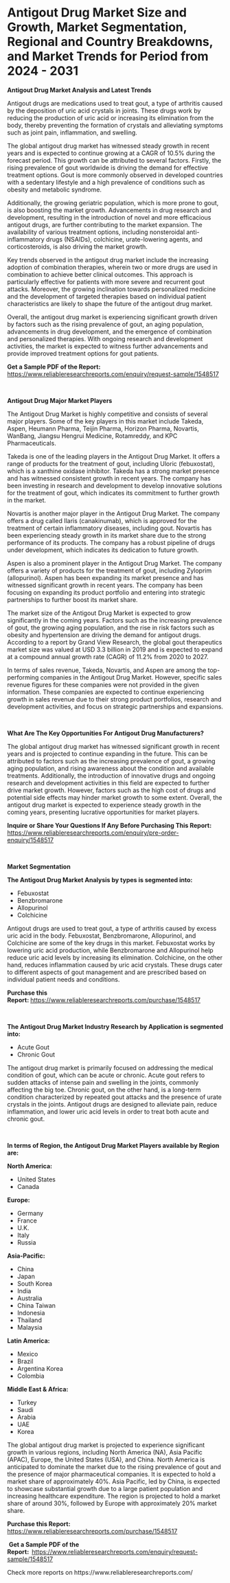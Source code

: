 <p><h1>Antigout Drug Market Size and Growth, Market Segmentation, Regional and Country Breakdowns, and Market Trends for Period from 2024 -  2031</h1></p><p><strong>Antigout Drug Market Analysis and Latest Trends</strong></p>
<p><p>Antigout drugs are medications used to treat gout, a type of arthritis caused by the deposition of uric acid crystals in joints. These drugs work by reducing the production of uric acid or increasing its elimination from the body, thereby preventing the formation of crystals and alleviating symptoms such as joint pain, inflammation, and swelling.</p><p>The global antigout drug market has witnessed steady growth in recent years and is expected to continue growing at a CAGR of 10.5% during the forecast period. This growth can be attributed to several factors. Firstly, the rising prevalence of gout worldwide is driving the demand for effective treatment options. Gout is more commonly observed in developed countries with a sedentary lifestyle and a high prevalence of conditions such as obesity and metabolic syndrome.</p><p>Additionally, the growing geriatric population, which is more prone to gout, is also boosting the market growth. Advancements in drug research and development, resulting in the introduction of novel and more efficacious antigout drugs, are further contributing to the market expansion. The availability of various treatment options, including nonsteroidal anti-inflammatory drugs (NSAIDs), colchicine, urate-lowering agents, and corticosteroids, is also driving the market growth.</p><p>Key trends observed in the antigout drug market include the increasing adoption of combination therapies, wherein two or more drugs are used in combination to achieve better clinical outcomes. This approach is particularly effective for patients with more severe and recurrent gout attacks. Moreover, the growing inclination towards personalized medicine and the development of targeted therapies based on individual patient characteristics are likely to shape the future of the antigout drug market.</p><p>Overall, the antigout drug market is experiencing significant growth driven by factors such as the rising prevalence of gout, an aging population, advancements in drug development, and the emergence of combination and personalized therapies. With ongoing research and development activities, the market is expected to witness further advancements and provide improved treatment options for gout patients.</p></p>
<p><strong>Get a Sample PDF of the Report:&nbsp;</strong> <a href="https://www.reliableresearchreports.com/enquiry/request-sample/1548517">https://www.reliableresearchreports.com/enquiry/request-sample/1548517</a></p>
<p>&nbsp;</p>
<p><strong>Antigout Drug Major Market Players</strong></p>
<p><p>The Antigout Drug Market is highly competitive and consists of several major players. Some of the key players in this market include Takeda, Aspen, Heumann Pharma, Teijin Pharma, Horizon Pharma, Novartis, WanBang, Jiangsu Hengrui Medicine, Rotamreddy, and KPC Pharmaceuticals.</p><p>Takeda is one of the leading players in the Antigout Drug Market. It offers a range of products for the treatment of gout, including Uloric (febuxostat), which is a xanthine oxidase inhibitor. Takeda has a strong market presence and has witnessed consistent growth in recent years. The company has been investing in research and development to develop innovative solutions for the treatment of gout, which indicates its commitment to further growth in the market.</p><p>Novartis is another major player in the Antigout Drug Market. The company offers a drug called Ilaris (canakinumab), which is approved for the treatment of certain inflammatory diseases, including gout. Novartis has been experiencing steady growth in its market share due to the strong performance of its products. The company has a robust pipeline of drugs under development, which indicates its dedication to future growth.</p><p>Aspen is also a prominent player in the Antigout Drug Market. The company offers a variety of products for the treatment of gout, including Zyloprim (allopurinol). Aspen has been expanding its market presence and has witnessed significant growth in recent years. The company has been focusing on expanding its product portfolio and entering into strategic partnerships to further boost its market share.</p><p>The market size of the Antigout Drug Market is expected to grow significantly in the coming years. Factors such as the increasing prevalence of gout, the growing aging population, and the rise in risk factors such as obesity and hypertension are driving the demand for antigout drugs. According to a report by Grand View Research, the global gout therapeutics market size was valued at USD 3.3 billion in 2019 and is expected to expand at a compound annual growth rate (CAGR) of 11.2% from 2020 to 2027.</p><p>In terms of sales revenue, Takeda, Novartis, and Aspen are among the top-performing companies in the Antigout Drug Market. However, specific sales revenue figures for these companies were not provided in the given information. These companies are expected to continue experiencing growth in sales revenue due to their strong product portfolios, research and development activities, and focus on strategic partnerships and expansions.</p></p>
<p>&nbsp;</p>
<p><strong>What Are The Key Opportunities For Antigout Drug Manufacturers?</strong></p>
<p><p>The global antigout drug market has witnessed significant growth in recent years and is projected to continue expanding in the future. This can be attributed to factors such as the increasing prevalence of gout, a growing aging population, and rising awareness about the condition and available treatments. Additionally, the introduction of innovative drugs and ongoing research and development activities in this field are expected to further drive market growth. However, factors such as the high cost of drugs and potential side effects may hinder market growth to some extent. Overall, the antigout drug market is expected to experience steady growth in the coming years, presenting lucrative opportunities for market players.</p></p>
<p><strong>Inquire or Share Your Questions If Any Before Purchasing This Report:</strong> <a href="https://www.reliableresearchreports.com/enquiry/pre-order-enquiry/1548517">https://www.reliableresearchreports.com/enquiry/pre-order-enquiry/1548517</a></p>
<p>&nbsp;</p>
<p><strong>Market Segmentation</strong></p>
<p><strong>The Antigout Drug Market Analysis by types is segmented into:</strong></p>
<p><ul><li>Febuxostat</li><li>Benzbromarone</li><li>Allopurinol</li><li>Colchicine</li></ul></p>
<p><p>Antigout drugs are used to treat gout, a type of arthritis caused by excess uric acid in the body. Febuxostat, Benzbromarone, Allopurinol, and Colchicine are some of the key drugs in this market. Febuxostat works by lowering uric acid production, while Benzbromarone and Allopurinol help reduce uric acid levels by increasing its elimination. Colchicine, on the other hand, reduces inflammation caused by uric acid crystals. These drugs cater to different aspects of gout management and are prescribed based on individual patient needs and conditions.</p></p>
<p><strong>Purchase this Report:&nbsp;</strong><a href="https://www.reliableresearchreports.com/purchase/1548517">https://www.reliableresearchreports.com/purchase/1548517</a></p>
<p>&nbsp;</p>
<p><strong>The Antigout Drug Market Industry Research by Application is segmented into:</strong></p>
<p><ul><li>Acute Gout</li><li>Chronic Gout</li></ul></p>
<p><p>The antigout drug market is primarily focused on addressing the medical condition of gout, which can be acute or chronic. Acute gout refers to sudden attacks of intense pain and swelling in the joints, commonly affecting the big toe. Chronic gout, on the other hand, is a long-term condition characterized by repeated gout attacks and the presence of urate crystals in the joints. Antigout drugs are designed to alleviate pain, reduce inflammation, and lower uric acid levels in order to treat both acute and chronic gout.</p></p>
<p>&nbsp;</p>
<p><strong>In terms of Region, the Antigout Drug Market Players available by Region are:</strong></p>
<p>
    <p> <strong> North America: </strong>
        <ul>
            <li>United States</li>
            <li>Canada</li>
        </ul>
        </p> 
    <p> <strong> Europe: </strong>
        <ul>
            <li>Germany</li>
            <li>France</li>
            <li>U.K.</li>
            <li>Italy</li>
            <li>Russia</li>
        </ul>
        </p> 
    <p> <strong> Asia-Pacific: </strong>
        <ul>
            <li>China</li>
            <li>Japan</li>
            <li>South Korea</li>
            <li>India</li>
            <li>Australia</li>
            <li>China Taiwan</li>
            <li>Indonesia</li>
            <li>Thailand</li>
            <li>Malaysia</li>
        </ul>
        </p> 
    <p> <strong> Latin America: </strong>
        <ul>
            <li>Mexico</li>
            <li>Brazil</li>
            <li>Argentina Korea</li>
            <li>Colombia</li>
        </ul>
        </p> 
    <p> <strong> Middle East & Africa: </strong>
        <ul>
            <li>Turkey</li>
            <li>Saudi</li>
            <li>Arabia</li>
            <li>UAE</li>
            <li>Korea</li>
        </ul>
    </p>
    </p>
<p><p>The global antigout drug market is projected to experience significant growth in various regions, including North America (NA), Asia Pacific (APAC), Europe, the United States (USA), and China. North America is anticipated to dominate the market due to the rising prevalence of gout and the presence of major pharmaceutical companies. It is expected to hold a market share of approximately 40%. Asia Pacific, led by China, is expected to showcase substantial growth due to a large patient population and increasing healthcare expenditure. The region is projected to hold a market share of around 30%, followed by Europe with approximately 20% market share.</p></p>
<p><strong>Purchase this Report: </strong><a href="https://www.reliableresearchreports.com/purchase/1548517">https://www.reliableresearchreports.com/purchase/1548517</a></p>
<p>&nbsp;<strong>Get a Sample PDF of the Report:&nbsp;&nbsp;</strong><a href="https://www.reliableresearchreports.com/enquiry/request-sample/1548517">https://www.reliableresearchreports.com/enquiry/request-sample/1548517</a></p>
<p><strong></strong></p>
<p>Check more reports on https://www.reliableresearchreports.com/</p>